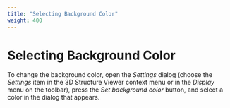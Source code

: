 ```yaml
---
title: "Selecting Background Color"
weight: 400
---
```


# Selecting Background Color

To change the background color, open the _Settings_ dialog (choose the _Settings_ item in the 3D Structure Viewer context menu or in the _Display_ menu on the toolbar), press the _Set background color_ button, and select a color in the dialog that appears.
